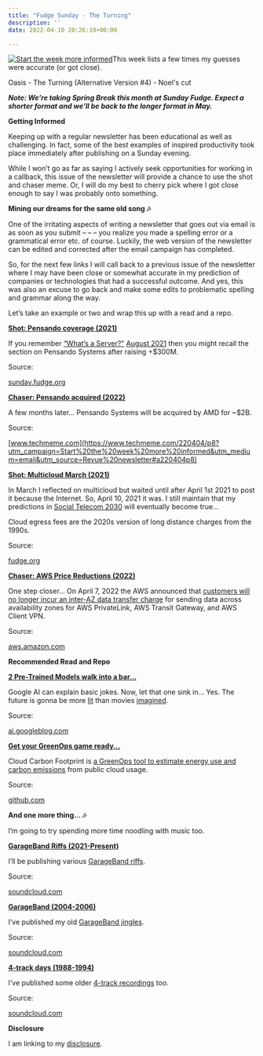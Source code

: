 ```yaml
---
title: "Fudge Sunday - The Turning"
description: ''
date: 2022-04-10 20:26:19+00:00

---
```


[![Start the week more informed](https://bucketeer-e05bbc84-baa3-437e-9518-adb32be77984.s3.amazonaws.com/public/images/ce968b7e-8271-4b37-8000-d7ed39bda877_1200x115.png "Start the week more informed")](https://substackcdn.com/image/fetch/f_auto,q_auto:good,fl_progressive:steep/https%3A%2F%2Fbucketeer-e05bbc84-baa3-437e-9518-adb32be77984.s3.amazonaws.com%2Fpublic%2Fimages%2Fce968b7e-8271-4b37-8000-d7ed39bda877_1200x115.png)This week lists a few times my guesses were accurate (or got close).

Oasis - The Turning (Alternative Version #4) - Noel's cut

***Note: We’re taking Spring Break this month at Sunday Fudge. Expect a shorter format and we’ll be back to the longer format in May.***

 **Getting Informed**

Keeping up with a regular newsletter has been educational as well as challenging. In fact, some of the best examples of inspired productivity took place immediately after publishing on a Sunday evening.

While I won’t go as far as saying I actively seek opportunities for working in a callback, this issue of the newsletter will provide a chance to use the shot and chaser meme. Or, I will do my best to cherry pick where I got close enough to say I was probably onto something.

 **Mining our dreams for the same old song 🎶**

One of the irritating aspects of writing a newsletter that goes out via email is as soon as you submit – – – you realize you made a spelling error or a grammatical error etc. of course. Luckily, the web version of the newsletter can be edited and corrected after the email campaign has completed.

So, for the next few links I will call back to a previous issue of the newsletter where I may have been close or somewhat accurate in my prediction of companies or technologies that had a successful outcome. And yes, this was also an excuse to go back and make some edits to problematic spelling and grammar along the way.

Let’s take an example or two and wrap this up with a read and a repo.

**[Shot: Pensando coverage (2021)](https://sunday.fudge.org/issues/fudge-sunday-what-s-a-server-717468?utm_campaign=Start%20the%20week%20more%20informed&utm_medium=email&utm_source=Revue%20newsletter)**

If you remember [“What’s a Server?”](https://sunday.fudge.org/issues/fudge-sunday-what-s-a-server-717468?utm_campaign=Start%20the%20week%20more%20informed&utm_medium=email&utm_source=Revue%20newsletter) [August 2021](https://sunday.fudge.org/issues/fudge-sunday-what-s-a-server-717468?utm_campaign=Start%20the%20week%20more%20informed&utm_medium=email&utm_source=Revue%20newsletter) then you might recall the section on Pensando Systems after raising +$300M.

Source:

[sunday.fudge.org](https://sunday.fudge.org/issues/fudge-sunday-what-s-a-server-717468?utm_campaign=Start%20the%20week%20more%20informed&utm_medium=email&utm_source=Revue%20newsletter)

**[Chaser: Pensando acquired (2022)](https://www.techmeme.com/220404/p8?utm_campaign=Start%20the%20week%20more%20informed&utm_medium=email&utm_source=Revue%20newsletter#a220404p8)**

A few months later… Pensando Systems will be acquired by AMD for ~$2B.

Source:

[www.techmeme.com](https://www.techmeme.com/220404/p8?utm_campaign=Start%20the%20week%20more%20informed&utm_medium=email&utm_source=Revue%20newsletter#a220404p8)

**[Shot: Multicloud March (2021)](https://fudge.org/archive/multicloud-march/?utm_campaign=Start%20the%20week%20more%20informed&utm_medium=email&utm_source=Revue%20newsletter)**

In March I reflected on multicloud but waited until after April 1st 2021 to post it because the Internet. So, April 10, 2021 it was. I still maintain that my predictions in [Social Telecom 2030](https://fudge.org/archive/social-telecom-2030?utm_campaign=Start%20the%20week%20more%20informed&utm_medium=email&utm_source=Revue%20newsletter) will eventually become true…

Cloud egress fees are the 2020s version of long distance charges from the 1990s.

Source:

[fudge.org](https://fudge.org/archive/multicloud-march/?utm_campaign=Start%20the%20week%20more%20informed&utm_medium=email&utm_source=Revue%20newsletter)

**[Chaser: AWS Price Reductions (2022)](https://aws.amazon.com/about-aws/whats-new/2022/04/aws-data-transfer-price-reduction-privatelink-transit-gateway-client-vpn-services/?utm_campaign=Start%20the%20week%20more%20informed&utm_medium=email&utm_source=Revue%20newsletter)**

One step closer… On April 7, 2022 the AWS announced that [customers will no longer incur an inter-AZ data transfer charge](https://aws.amazon.com/about-aws/whats-new/2022/04/aws-data-transfer-price-reduction-privatelink-transit-gateway-client-vpn-services/?utm_campaign=Start%20the%20week%20more%20informed&utm_medium=email&utm_source=Revue%20newsletter) for sending data across availability zones for AWS PrivateLink, AWS Transit Gateway, and AWS Client VPN.

Source:

[aws.amazon.com](https://aws.amazon.com/about-aws/whats-new/2022/04/aws-data-transfer-price-reduction-privatelink-transit-gateway-client-vpn-services/?utm_campaign=Start%20the%20week%20more%20informed&utm_medium=email&utm_source=Revue%20newsletter)

 **Recommended Read and Repo**

**[2 Pre-Trained Models walk into a bar...](https://ai.googleblog.com/2022/04/pathways-language-model-palm-scaling-to.html?utm_campaign=Start%20the%20week%20more%20informed&utm_medium=email&utm_source=Revue%20newsletter)**

Google AI can explain basic jokes. Now, let that one sink in… Yes. The future is gonna be more [lit](https://www.youtube.com/watch?utm_campaign=Start%20the%20week%20more%20informed&utm_medium=email&utm_source=Revue%20newsletter&v=p3PfKf0ndik) than movies [imagined](https://www.youtube.com/watch?utm_campaign=Start%20the%20week%20more%20informed&utm_medium=email&utm_source=Revue%20newsletter&v=p3PfKf0ndik).

Source:

[ai.googleblog.com](https://ai.googleblog.com/2022/04/pathways-language-model-palm-scaling-to.html?utm_campaign=Start%20the%20week%20more%20informed&utm_medium=email&utm_source=Revue%20newsletter)

**[Get your GreenOps game ready...](https://github.com/cloud-carbon-footprint/cloud-carbon-footprint?utm_campaign=Start%20the%20week%20more%20informed&utm_medium=email&utm_source=Revue%20newsletter)**

Cloud Carbon Footprint is [a GreenOps tool to estimate energy use and carbon emissions](https://github.com/cloud-carbon-footprint/cloud-carbon-footprint?utm_campaign=Start%20the%20week%20more%20informed&utm_medium=email&utm_source=Revue%20newsletter) from public cloud usage.

Source:

[github.com](https://github.com/cloud-carbon-footprint/cloud-carbon-footprint?utm_campaign=Start%20the%20week%20more%20informed&utm_medium=email&utm_source=Revue%20newsletter)

 **And one more thing... 🎶**

I’m going to try spending more time noodling with music too.

**[GarageBand Riffs (2021-Present)](https://soundcloud.com/jaycuthrell/sets/garageband-2022?utm_campaign=social_sharing&utm_medium=text&utm_source=clipboard)**

I’ll be publishing various [GarageBand riffs](https://soundcloud.com/jaycuthrell/sets/garageband-2022?utm_campaign=social_sharing&utm_medium=text&utm_source=clipboard).

Source:

[soundcloud.com](https://soundcloud.com/jaycuthrell/sets/garageband-2022?utm_campaign=social_sharing&utm_medium=text&utm_source=clipboard)

**[GarageBand (2004-2006)](https://soundcloud.com/jaycuthrell/sets/garageband-2004-2006?utm_campaign=social_sharing&utm_medium=text&utm_source=clipboard)**

I’ve published my old [GarageBand jingles](https://soundcloud.com/jaycuthrell/sets/garageband-2004-2006?utm_campaign=social_sharing&utm_medium=text&utm_source=clipboard).

Source:

[soundcloud.com](https://soundcloud.com/jaycuthrell/sets/garageband-2004-2006?utm_campaign=social_sharing&utm_medium=text&utm_source=clipboard)

**[4-track days (1988-1994)](https://soundcloud.com/jaycuthrell/sets/from-my-4-track-days-1988-1994?utm_campaign=social_sharing&utm_medium=text&utm_source=clipboard)**

I’ve published some older [4-track recordings](https://soundcloud.com/jaycuthrell/sets/from-my-4-track-days-1988-1994?utm_campaign=social_sharing&utm_medium=text&utm_source=clipboard) too.

Source:

[soundcloud.com](https://soundcloud.com/jaycuthrell/sets/from-my-4-track-days-1988-1994?utm_campaign=social_sharing&utm_medium=text&utm_source=clipboard)

 **Disclosure**

I am linking to my [disclosure](https://jaycuthrell.com/disclosure/?utm_campaign=sunday.fudge.org&utm_medium=email&utm_source=Revue%20newsletter).


